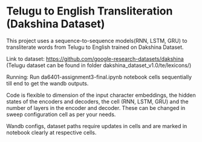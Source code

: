 # Telugu to English Transliteration (Dakshina Dataset)

This project uses a sequence-to-sequence models(RNN, LSTM, GRU) to transliterate words from Telugu to English trained on Dakshina Dataset.

Link to dataset: https://github.com/google-research-datasets/dakshina
(Telugu dataset can be found in folder dakshina_dataset_v1.0/te/lexicons/)

Running: Run da6401-assignment3-final.ipynb notebook cells sequentially till end to get the wandb outputs. 

Code is flexible to dimension of the input character embeddings, the hidden states of the encoders and decoders, the cell (RNN, LSTM, GRU) and the number of layers in the encoder and decoder. These can be changed in sweep configuration cell as per your needs.

Wandb configs, dataset paths require updates in cells and are marked in notebook clearly at respective cells.